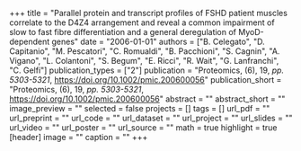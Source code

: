 +++
title = "Parallel protein and transcript profiles of FSHD patient muscles correlate to the D4Z4 arrangement and reveal a common impairment of slow to fast fibre differentiation and a general deregulation of MyoD-dependent genes"
date = "2006-01-01"
authors = ["B. Celegato", "D. Capitanio", "M. Pescatori", "C. Romualdi", "B. Pacchioni", "S. Cagnin", "A. Vigano", "L. Colantoni", "S. Begum", "E. Ricci", "R. Wait", "G. Lanfranchi", "C. Gelfi"]
publication_types = ["2"]
publication = "Proteomics, (6), 19, _pp. 5303-5321_, https://doi.org/10.1002/pmic.200600056"
publication_short = "Proteomics, (6), 19, _pp. 5303-5321_, https://doi.org/10.1002/pmic.200600056"
abstract = ""
abstract_short = ""
image_preview = ""
selected = false
projects = []
tags = []
url_pdf = ""
url_preprint = ""
url_code = ""
url_dataset = ""
url_project = ""
url_slides = ""
url_video = ""
url_poster = ""
url_source = ""
math = true
highlight = true
[header]
image = ""
caption = ""
+++
